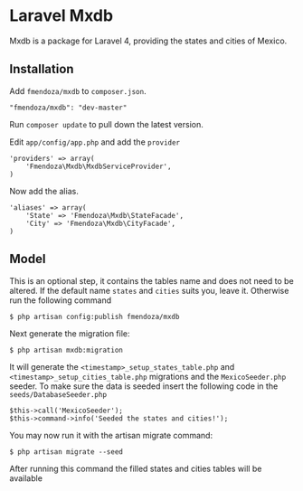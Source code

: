 # Laravel Mxdb


Mxdb is a package for Laravel 4, providing the states and cities of Mexico.


## Installation

Add `fmendoza/mxdb` to `composer.json`.

    "fmendoza/mxdb": "dev-master"
    
Run `composer update` to pull down the latest version.

Edit `app/config/app.php` and add the `provider`

    'providers' => array(
        'Fmendoza\Mxdb\MxdbServiceProvider',
    )

Now add the alias.

    'aliases' => array(
        'State' => 'Fmendoza\Mxdb\StateFacade',
        'City' => 'Fmendoza\Mxdb\CityFacade',
    )
    

## Model

This is an optional step, it contains the tables name and does not need to be altered. If the default name `states` and `cities` suits you, leave it. Otherwise run the following command

    $ php artisan config:publish fmendoza/mxdb

Next generate the migration file:

    $ php artisan mxdb:migration
    
It will generate the `<timestamp>_setup_states_table.php` and `<timestamp>_setup_cities_table.php` migrations and the `MexicoSeeder.php` seeder. To make sure the data is seeded insert the following code in the `seeds/DatabaseSeeder.php`

    $this->call('MexicoSeeder');
    $this->command->info('Seeded the states and cities!'); 

You may now run it with the artisan migrate command:

    $ php artisan migrate --seed
    
After running this command the filled states and cities tables will be available